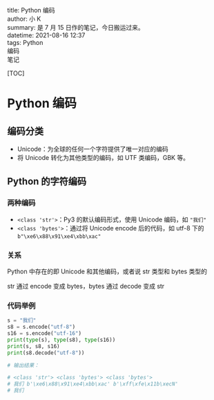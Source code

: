 title:      Python 编码  
author:     小 K  
summary:    是 7 月 15 日作的笔记，今日搬运过来。  
datetime:   2021-08-16 12:37  
tags:       Python  
            编码  
            笔记  

[TOC]

# Python 编码

## 编码分类

* Unicode：为全球的任何一个字符提供了唯一对应的编码
* 将 Unicode 转化为其他类型的编码，如 UTF 类编码，GBK 等。

## Python 的字符编码

### 两种编码

* `<class 'str'>`：Py3 的默认编码形式，使用 Unicode 编码，如 `"我们"`
* `<class 'bytes'>`：通过将 Unicode encode 后的代码，如 utf-8 下的 `b"\xe6\x88\x91\xe4\xbb\xac"`

### 关系

Python 中存在的即 Unicode 和其他编码，或者说 str 类型和 bytes 类型的

str 通过 encode 变成 bytes，bytes 通过 decode 变成 str

### 代码举例

```py
s = "我们"
s8 = s.encode("utf-8")
s16 = s.encode("utf-16")
print(type(s), type(s8), type(s16))
print(s, s8, s16)
print(s8.decode("utf-8"))

# 输出结果：

# <class 'str'> <class 'bytes'> <class 'bytes'>
# 我们 b'\xe6\x88\x91\xe4\xbb\xac' b'\xff\xfe\x11b\xecN'
# 我们
```